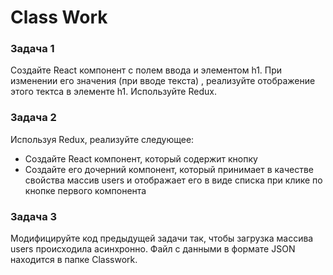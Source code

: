 # Class Work 

### Задача 1 
Создайте React компонент с полем ввода и элементом h1. 
При изменении его значения (при вводе текста) , реализуйте отображение этого тектса в элементе h1. Используйте Redux. 

### Задача 2 
Используя Redux, реализуйте следующее: 
* Создайте React компонент, который содержит кнопку 
* Создайте его дочерний компонент, который принимает в качестве свойства массив users и отображает его в виде списка при клике по кнопке первого компонента 

### Задача 3
Модифицируйте код предыдущей задачи так, чтобы загрузка массива users происходила асинхронно. Файл с данными в формате JSON находится в папке Classwork.
